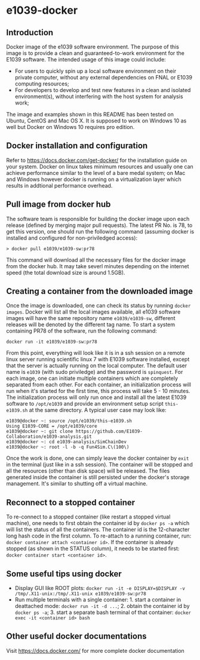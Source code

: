 # e1039-docker

## Introduction

Docker image of the e1039 software environment. The purpose of this image is to provide a clean and guaranteed-to-work environment for the E1039 software. The intended usage of this image could include:
- For users to quickly spin up a local software environment on their private computer, without any external dependencies on FNAL or E1039 computing resources;
- For developers to develop and test new features in a clean and isolated environment(s), without interfering with the host system for analysis work;

The image and examples shown in this README has been tested on Ubuntu, CentOS and Mac OS X. It is supposed to work on Windows 10 as well but Docker on Windows 10 requires pro edition.

## Docker installation and configuration

Refer to https://docs.docker.com/get-docker/ for the installation guide on your system. Docker on linux takes minimum resources and usually one can achieve performance similar to the level of a bare medal system; on Mac and Windows however docker is running on a virtualization layer which results in addtional performance overhead.

## Pull image from docker hub

The software team is responsible for building the docker image upon each release (defined by merging major pull requests). The latest PR No. is 78, to get this version, one should run the following command (assuming docker is installed and configured for non-priviledged access):

`> docker pull e1039/e1039-sw:pr78`

This command will download all the necessary files for the docker image from the docker hub. It may take severl minutes depending on the internet speed (the total download size is around 1.5GB). 

## Creating a container from the downloaded image

Once the image is downloaded, one can check its status by running `docker images`. Docker will list all the local images available, all e1039 software images will have the same repository name `e1039/e1039-sw`, different releases will be denoted by the different tag name. To start a system containing PR78 of the software, run the following command:

`docker run -it e1039/e1039-sw:pr78`

From this point, everything will look like it is in a ssh session on a remote linux server running scientific linux 7 with E1039 software installed, except that the server is actually running on the local computer. The default user name is `e1039` (with sudo priviledge) and the password is `spinquest`. For each image, one can initiate multiple containers which are completely separated from each other. For each container, an initialization process will run when it's started for the first time, this process will take 5 - 10 minutes. The initialization process will only run once and install all the latest E1039 software to `/opt/e1039` and provide an environment setup script `this-e1039.sh` at the same directory. A typical user case may look like:

```
e1039@docker ~: source /opt/e1039/this-e1039.sh
Using E1039-CORE = /opt/e1039/core
e1039@docker ~: git clone https://github.com/E1039-Collaboration/e1039-analysis.git
e1039@docker ~: cd e1039-analysis/SimChainDev
e1039@docker ~: root -l -b -q Fun4Sim.C\(100\)
```

Once the work is done, one can simply leave the docker container by `exit` in the terminal (just like in a ssh session). The container will be stopped and all the resources (other than disk space) will be released. The files generated inside the container is still persisted under the docker's storage management. It's similar to shutting off a virtual machine.

## Reconnect to a stopped container

To re-connect to a stopped container (like restart a stopped virtual machine), one needs to first obtain the container id by `docker ps -a` which will list the status of all the containers. The container id is the 12-character long hash code in the first column. To re-attach to a running container, run: `docker container attach <container id>`. If the container is already stopped (as shown in the STATUS column), it needs to be started first: `docker container start <container id>`.

## Some useful tips using docker

- Display GUI like ROOT plots: `docker run -it -e DISPLAY=$DISPLAY -v /tmp/.X11-unix:/tmp/.X11-unix e1039/e1039-sw:pr78`
- Run multiple terminals with a single container: 1. start a container in deattached mode: `docker run -it -d ...`; 2. obtain the container id by `docker ps -a`; 3. start a separate bash terminal of that container: `docker exec -it <container id> bash`

## Other useful docker documentations

Visit <https://docs.docker.com/> for more complete docker documentation


